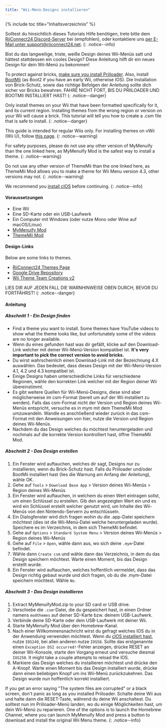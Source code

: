 ```yaml
---
title: "Wii-Menü-Designs installieren"
---
```


{% include toc title="Inhaltsverzeichnis" %}

Solltest du hinsichtlich dieses Tutorials Hilfe benötigen, trete bitte dem [RiiConnect24 Discord-Server](https://discord.gg/rc24) bei (empfohlen), oder kontaktiere uns [per E-Mail unter support@riiconnect24.net](mailto:support@riiconnect24.net).
{: .notice--info}

Bist du das langweilige, triste, weiße Design deines Wii-Menüs satt und hättest stattdessen ein cooles Design? Diese Anleitung hilft dir ein neues Design für dein Wii-Menü zu bekommen!

To protect against bricks, [make sure you install Priiloader](priiloader). Also, install [BootMii](bootmii) (as Boot2 if you have an early Wii, otherwise IOS). Die Installation von Brick-Schutz, sowie das richtige Befolgen der Anleitung sollte dich sicher vor Bricks bewahren. FAHRE NICHT FORT, BIS DU PRIILOADER UND BOOTMII INSTALLIERT HAST!
{: .notice--danger}

Only install themes on your Wii that have been formatted specifically for it, and its current region. Installing themes from the wrong region or version on your Wii will cause a brick. This tutorial will tell you how to create a .csm file that is safe to install.
{: .notice--danger}

This guide is intended for regular Wiis only. For installing themes on vWii (Wii U), follow [this page](themes-vwii).
{: .notice--warning}

For safety purposes, please do not use any other version of MyMenuify than the one linked here, as MyMenuify Mod is the safest way to install a theme.
{: .notice--warning}

Do not use any other version of ThemeMii than the one linked here, as ThemeMii Mod allows you to make a theme for Wii Menu version 4.3, other versions may not.
{: .notice--warning}

We recommend you [install cIOS](cios) before continuing.
{: .notice--info}

#### Voraussetzungen

* Eine Wii
* Eine SD-Karte oder ein USB-Laufwerk
* Ein Computer mit Windows (oder nutze Mono oder Wine auf macOS/Linux)
* [MyMenuify Mod](https://hbb1.oscwii.org/hbb/MyMenuifyMod/MyMenuifyMod.zip)
* [ThemeMii Mod](/assets/files/New_ThemeMii_MOD.zip)

#### Design-Links

Below are some links to themes.

* [RiiConnect24 Themes Page](https://rc24.xyz/goodies/themes/)
* [Google Drive Repository](https://drive.google.com/drive/folders/19tyeVQ--bJ0ZUTNg5yvAGvc3G4-euEpm?usp=sharing)
* [Wii Theme Team Creations v2](https://gbatemp.net/threads/wii-theme-team-creations-v2.336596/)

LIES DIR AUF JEDEN FALL DIE WARNHINWEISE OBEN DURCH, BEVOR DU FORTFÄHRST!
{: .notice--danger}

#### Anleitung

##### Abschnitt 1 - Ein Design finden

* Find a theme you want to install. Some themes have YouTube videos to show what the theme looks like, but unfortunately some of the videos are no longer available.
* Wenn du eines gefunden hast was dir gefällt, klicke auf den Download-Link welcher mit deiner Wii-Menü-Version kompatibel ist. **It's very important to pick the correct version to avoid bricks.**
* Du wirst wahrscheinlich einen Download-Link mit der Bezeichnung 4.X auswählen. Das bedeutet, dass dieses Design mit der Wii-Menü-Version 4.1, 4.2 und 4.3 kompatibel ist.
* Einige Designs haben unterschiedliche Links für verschiedene Regionen, wähle den korrekten Link welcher mit der Region deiner Wii übereinstimmt.
* Es gibt weitere Quellen für Wii-Menü-Designs, diese sind aber möglicherweise im csm-Format (bereit um auf der Wii installiert zu werden). Falls das csm-Format nicht der Version und Region deines Wii-Menüs entspricht, versuche es in mym mit dem ThemeMii Mod umzuwandeln. Wandle es anschließend wieder zurück in das csm-Format mit den Anweisungen von hier, nutze die Version und Region deines Wii-Menüs.
* Nachdem du das Design welches du möchtest heruntergeladen und nochmals auf die korrekte Version kontrolliert hast, öffne ThemeMii Mod.

##### Abschnitt 2 - Das Design erstellen

1. Ein Fenster wird auftauchen, welches dir sagt, Designs nur zu installieren, wenn du Brick-Schutz hast. Falls du Priiloader und/oder BootMii installiert hast (lies die Warnung am Anfang der Anleitung), wähle OK.
2. Gehe auf `Tools` > `Download Base App` > Version deines Wii-Menüs > Region deines Wii-Menüs
3. Ein Fenster wird auftauchen, in welchem du einen Wert eintragen sollst, um einen Schlüssel zu erstellen. Gib den angezeigten Wert ein und es wird ein Schlüssel erstellt welcher genutzt wird, um Inhalte des Wii-Menüs von den Nintendo-Servern zu entschlüsseln.
4. Ein Dialogfenster wird dich fragen wohin du die .app-Datei speichern möchtest (dies ist die Wii-Menü-Datei welche heruntergeladen wurde). Speichere es im Verzeichnis, in dem sich ThemeMii befindet.
5. Gehe auf `Options` > `Standard System Menu` > Version deines Wii-Menüs > Region deines Wii-Menüs
6. Gehe auf `File` > `Open`, wähle dann aus, wo sich deine `.mym`-Datei befindet.
7. Wähle dann `Create csm` und wähle dann das Verzeichnis, in dem du das Design speichern möchtest. Warte einen Moment, bis das Design erstellt wurde.
8. Ein Fenster wird auftauchen, welches hoffentlich vermeldet, dass das Design richtig gebaut wurde und dich fragen, ob du die .mym-Datei speichern möchtest. Wähle `No`.

##### Abschnitt 3 - Das Design installieren

1. Extract MyMenuifyMod.zip to your SD card or USB drive.
2. Verschiebe die `.csm`-Datei, die du gespeichert hast, in einen Ordner namens `modthemes` auf deiner SD-Karte bzw. deinem USB-Laufwerk.
3. Verbinde deine SD-Karte oder dein USB-Laufwerk mit deiner Wii.
4. Starte MyMenuify Mod über den Homebrew-Kanal.
5. Nach einer Willkommensnachricht wirst du gefragt welches IOS du in der Anwendung verwenden möchtest. Wenn du [cIOS installiert hast](cios), nutze `IOS249`, bei allen anderen nutze `IOS58`. Sollte das erstgenannte einen `Exception DSI occurred!`-Fehler anzeigen, drücke RESET an deiner Wii-Konsole, starte den Vorgang erneut und versuche diesmal `IOS250`. It might take a couple attempts to reload the IOS.
6. Markiere das Design welches du installieren möchtest und drücke den A-Knopf. Warte einen Moment bis das Design installiert wurde, drücke dann einen beliebigen Knopf um ins Wii-Menü zurückzukehren. Das Design wurde nun hoffentlich korrekt installiert.

If you get an error saying "The system files are corrupted" or a black screen, don't panic as long as you installed Priiloader. Schalte deine Wii aus und halte dann die RESET-Taste, während du deine Wii anschaltest. Du solltest nun im Priiloader-Menü landen, wo du einige Möglichkeiten hast, um dein Wii-Menü zu reparieren. One of the options is to launch the Homebrew Channel, where you can launch MyMenuify Mod and press a button to download and install the original Wii Menu theme.
{: .notice--info}
